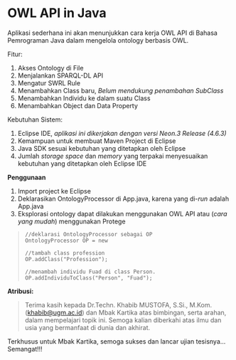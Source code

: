 # OWL API in Java

Aplikasi sederhana ini akan menunjukkan cara kerja OWL API di Bahasa Pemrograman Java dalam mengelola ontology berbasis OWL.

Fitur:
 1. Akses Ontology di File
 2. Menjalankan SPARQL-DL API
 3. Mengatur SWRL Rule
 4. Menambahkan Class baru, *Belum mendukung penambahan SubClass*
 5. Menambahkan Individu ke dalam suatu Class
 6. Menambahkan Object dan Data Property

Kebutuhan Sistem:
1. Eclipse IDE, *aplikasi ini dikerjakan dengan versi Neon.3 Release (4.6.3)*
2. Kemampuan untuk membuat Maven Project di Eclipse
3. Java SDK sesuai kebutuhan yang ditetapkan oleh Eclipse
4. Jumlah *storage space* dan *memory* yang terpakai menyesuaikan kebutuhan yang ditetapkan oleh Eclipse IDE

**Penggunaan**
1. Import project ke Eclipse
2. Deklarasikan OntologyProcessor di App.java, karena yang di-*run* adalah App.java
3. Eksplorasi ontology dapat dilakukan menggunakan OWL API atau (*cara yang mudah*) menggunakan Protege

>     //deklarasi OntologyProcessor sebagai OP
>     OntologyProcessor OP = new 
>     
>     //tambah class profession
>     OP.addClass("Profession");
>     
>     //menambah individu Fuad di class Person.
>     OP.addIndividuToClass("Person", "Fuad");

**Atribusi:**

> Terima kasih kepada Dr.Techn. Khabib MUSTOFA, S.Si., M.Kom.
> (khabib@ugm.ac.id) dan Mbak Kartika atas bimbingan, serta arahan,
> dalam mempelajari topik ini. Semoga kalian diberkahi atas ilmu dan
> usia yang bermanfaat di dunia dan akhirat.

Terkhusus untuk Mbak Kartika, semoga sukses dan lancar ujian tesisnya... Semangat!!!
